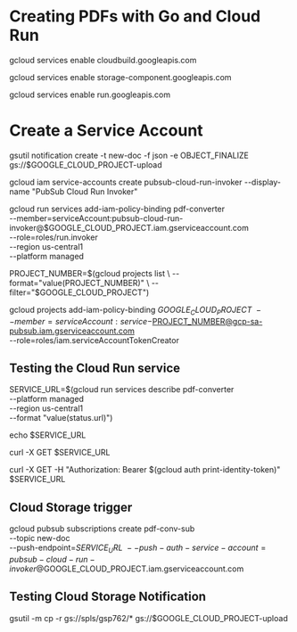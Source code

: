 # Creating PDFs with Go and Cloud Run

gcloud services enable cloudbuild.googleapis.com

gcloud services enable storage-component.googleapis.com

gcloud services enable run.googleapis.com


# Create a Service Account

gsutil notification create -t new-doc -f json -e OBJECT_FINALIZE gs://$GOOGLE_CLOUD_PROJECT-upload

gcloud iam service-accounts create pubsub-cloud-run-invoker --display-name "PubSub Cloud Run Invoker"

gcloud run services add-iam-policy-binding pdf-converter \
  --member=serviceAccount:pubsub-cloud-run-invoker@$GOOGLE_CLOUD_PROJECT.iam.gserviceaccount.com \
  --role=roles/run.invoker \
  --region us-central1 \
  --platform managed

PROJECT_NUMBER=$(gcloud projects list \
 --format="value(PROJECT_NUMBER)" \
 --filter="$GOOGLE_CLOUD_PROJECT")

gcloud projects add-iam-policy-binding $GOOGLE_CLOUD_PROJECT \
  --member=serviceAccount:service-$PROJECT_NUMBER@gcp-sa-pubsub.iam.gserviceaccount.com \
  --role=roles/iam.serviceAccountTokenCreator

## Testing the Cloud Run service

SERVICE_URL=$(gcloud run services describe pdf-converter \
  --platform managed \
  --region us-central1 \
  --format "value(status.url)")


echo $SERVICE_URL


curl -X GET $SERVICE_URL


curl -X GET -H "Authorization: Bearer $(gcloud auth print-identity-token)" $SERVICE_URL


## Cloud Storage trigger

gcloud pubsub subscriptions create pdf-conv-sub \
  --topic new-doc \
  --push-endpoint=$SERVICE_URL \
  --push-auth-service-account=pubsub-cloud-run-invoker@$GOOGLE_CLOUD_PROJECT.iam.gserviceaccount.com



## Testing Cloud Storage Notification

gsutil -m cp -r gs://spls/gsp762/* gs://$GOOGLE_CLOUD_PROJECT-upload


